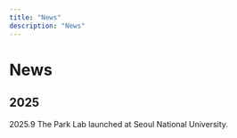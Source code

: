 ```yaml
---
title: "News"
description: "News"
---
```


# News

## 2025

2025.9 The Park Lab launched at Seoul National University.